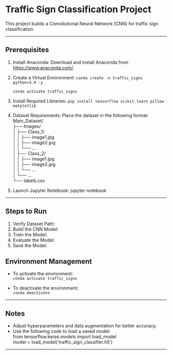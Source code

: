 # Traffic Sign Classification Project

This project builds a Convolutional Neural Network (CNN) for traffic sign classification.

---

## Prerequisites

1. Install Anaconda:
   Download and install Anaconda from https://www.anaconda.com/.

2. Create a Virtual Environment:
   `conda create -n traffic_signs python=3.9 -y  `

   `conda activate traffic_signs  `

3. Install Required Libraries:
   `pip install tensorflow scikit-learn pillow matplotlib  `

4. Dataset Requirements:
   Place the dataset in the following format:  
   Main_Dataset/  
   ├── Images/  
   │   ├── Class_1/  
   │   │   ├── image1.jpg  
   │   │   ├── image2.jpg  
   │   │   └── ...  
   │   ├── Class_2/  
   │   │   ├── image1.jpg  
   │   │   ├── image2.jpg  
   │   │   └── ...  
   │   └── ...  
   └── labels.csv  

5. Launch Jupyter Notebook:
   jupyter notebook  

---

## Steps to Run

1. Verify Dataset Path:   
2. Build the CNN Model:  
3. Train the Model:  
4. Evaluate the Model:   
5. Save the Model:  
 
## Environment Management

- To activate the environment:  
   `conda activate traffic_signs  `

- To deactivate the environment:  
   `conda deactivate  `

---

## Notes

- Adjust hyperparameters and data augmentation for better accuracy.  
- Use the following code to load a saved model:  
   from tensorflow.keras.models import load_model  
   model = load_model('traffic_sign_classifier.h5')  

---
